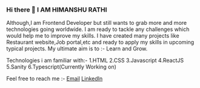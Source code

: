 ### Hi there 👋  I AM HIMANSHU RATHI
Although,I am Frontend Developer but still wants to grab more and more technologies going worldwide.
I am ready to tackle any challenges which would help me to improve my skills.
I have created many projects like Restaurant website,Job portal,etc and ready to apply my skills in upcoming typical projects.
My ultimate aim is to :- Learn and Grow.


Technologies i am familiar with:-
1.HTML
2.CSS
3.Javascript
4.ReactJS
5.Sanity
6.Typescript(Currently Working on)


Feel free to reach me :-
<a href="doc:himanshurathi@gkmit.co" target="_blank">Email</a>
<a href="https://www.linkedin.com/in/himanshu-rathi-5882b9208/" target="_blank">LinkedIn</a>


